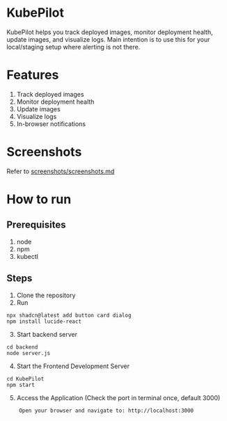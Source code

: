 # KubePilot
KubePilot helps you track deployed images, monitor deployment health, update images, and visualize logs.
Main intention is to use this for your local/staging setup where alerting is not there.

# Features
1. Track deployed images
2. Monitor deployment health
3. Update images
4. Visualize logs
5. In-browser notifications

# Screenshots
Refer to [screenshots/screenshots.md](screenshots/screenshots.md)

# How to run

## Prerequisites
1. node
2. npm
3. kubectl

## Steps
1. Clone the repository
2. Run 
```
npx shadcn@latest add button card dialog
npm install lucide-react
```
3. Start backend server
```
cd backend
node server.js
```
4. Start the Frontend Development Server
```
cd KubePilot
npm start
```

5. Access the Application (Check the port in terminal once, default 3000)
```
    Open your browser and navigate to: http://localhost:3000
```
